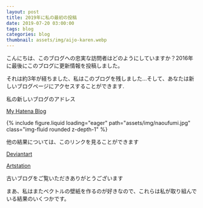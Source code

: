 ```yaml
---
layout: post
title: 2019年に私の最初の投稿
date: 2019-07-20 03:00:00
tags: blog
categories: blog
thumbnail: assets/img/aijo-karen.webp
---
```


こんにちは、このブログへの忠実な訪問者はどのようにしていますか？2016年に最後にこのブログに更新情報を投稿しました。

それは約3年が経ちました、私はこのブログを残しました…そして、あなたは新しいブログページにアクセスすることができます.

私の新しいブログのアドレス

[My Hatena Blog](https://naturbrilian.hatenablog.com/)

<div class="row mt-3">
    <div class="col-sm mt-3 mt-md-0">
        {% include figure.liquid loading="eager" path="assets/img/naoufumi.jpg" class="img-fluid rounded z-depth-1" %}
    </div>
</div>

他の結果については、このリンクを見ることができます

[Deviantart](https://deviantart.com/gingalibadeidara)

[Artstation](https://artstation.com/naturbrilian)

古いブログをご覧いただきありがとうございます

まあ、私はまたベクトルの壁紙を作るのが好きなので、これらは私が取り組んでいる結果のいくつかです。
